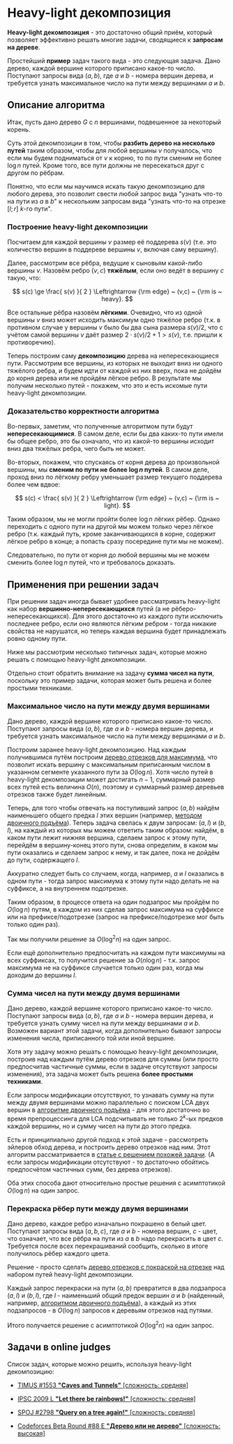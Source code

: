 # Heavy-light декомпозиция

**Heavy-light декомпозиция** - это достаточно общий приём, который позволяет эффективно решать многие задачи, сводящиеся к **запросам на дереве**.

Простейший **пример** задач такого вида - это следующая задача. Дано дерево, каждой вершине которого приписано какое-то число. Поступают запросы вида $(a,b)$, где $a$ и $b$ - номера вершин дерева, и требуется узнать максимальное число на пути между вершинами $a$ и $b$.

## Описание алгоритма

Итак, пусть дано дерево $G$ с $n$ вершинами, подвешенное за некоторый корень.

Суть этой декомпозиции в том, чтобы **разбить дерево на несколько путей** таким образом, чтобы для любой вершины $v$ получалось, что если мы будем подниматься от $v$ к корню, то по пути сменим не более $\log n$ путей. Кроме того, все пути должны не пересекаться друг с другом по рёбрам.

Понятно, что если мы научимся искать такую декомпозицию для любого дерева, это позволит свести любой запрос вида "узнать что-то на пути из $a$ в $b$" к нескольким запросам вида "узнать что-то на отрезке $[l;r]$ $k$-го пути".

### Построение heavy-light декомпозиции

Посчитаем для каждой вершины $v$ размер её поддерева $s(v)$ (т.е. это количество вершин в поддереве вершины $v$, включая саму вершину).

Далее, рассмотрим все рёбра, ведущие к сыновьям какой-либо вершины $v$. Назовём ребро $(v,c)$ **тяжёлым**, если оно ведёт в вершину $c$ такую, что:

$$ s(c) \ge \frac{ s(v) }{ 2 } \Leftrightarrow {\rm edge} ~ (v,c) ~ {\rm is ~ heavy}. $$

Все остальные рёбра назовём **лёгкими**. Очевидно, что из одной вершины $v$ вниз может исходить максимум одно тяжёлое ребро (т.к. в противном случае у вершины $v$ было бы два сына размера $s(v)/2$, что с учётом самой вершины $v$ даёт размер $2 \cdot s(v) / 2 + 1 > s(v)$, т.е. пришли к противоречию).

Теперь построим саму **декомпозицию** дерева на непересекающиеся пути. Рассмотрим все вершины, из которых не выходит вниз ни одного тяжёлого ребра, и будем идти от каждой из них вверх, пока не дойдём до корня дерева или не пройдём лёгкое ребро. В результате мы получим несколько путей - покажем, что это и есть искомые пути heavy-light декомпозиции.

### Доказательство корректности алгоритма

Во-первых, заметим, что полученные алгоритмом пути будут **непересекающимися**. В самом деле, если бы два каких-то пути имели бы общее ребро, это бы означало, что из какой-то вершины исходит вниз два тяжёлых ребра, чего быть не может.

Во-вторых, покажем, что спускаясь от корня дерева до произвольной вершины, мы **сменим по пути не более $\log n$ путей**. В самом деле, проход вниз по лёгкому ребру уменьшает размер текущего поддерева более чем вдвое:

$$ s(c) < \frac{ s(v) }{ 2 } \Leftrightarrow {\rm edge} ~ (v,c) ~ {\rm is ~ light}. $$

Таким образом, мы не могли пройти более $\log n$ лёгких рёбер. Однако переходить с одного пути на другой мы можем только через лёгкое ребро (т.к. каждый путь, кроме заканчивающихся в корне, содержит лёгкое ребро в конце; а попасть сразу посередине пути мы не можем).

Следовательно, по пути от корня до любой вершины мы не можем сменить более $\log n$ путей, что и требовалось доказать.

## Применения при решении задач

При решении задач иногда бывает удобнее рассматривать heavy-light как набор **вершинно-непересекающихся** путей (а не рёберо-непересекающихся). Для этого достаточно из каждого пути исключить последнее ребро, если оно являются лёгким ребром - тогда никакие свойства не нарушатся, но теперь каждая вершина будет принадлежать ровно одному пути.

Ниже мы рассмотрим несколько типичных задач, которые можно решать с помощью heavy-light декомпозиции.

Отдельно стоит обратить внимание на задачу **сумма чисел на пути**, поскольку это пример задачи, которая может быть решена и более простыми техниками.

### Максимальное число на пути между двумя вершинами

Дано дерево, каждой вершине которого приписано какое-то число. Поступают запросы вида $(a,b)$, где $a$ и $b$ - номера вершин дерева, и требуется узнать максимальное число на пути между вершинами $a$ и $b$.

Построим заранее heavy-light декомпозицию. Над каждым получившимся путём построим [дерево отрезков для максимума](segment_tree), что позволит искать вершину с максимальным приписанным числом в указанном сегменте указанного пути за $O(\log n)$. Хотя число путей в heavy-light декомпозиции может достигать $n-1$, суммарный размер всех путей есть величина $O(n)$, поэтому и суммарный размер деревьев отрезков также будет линейным.

Теперь, для того чтобы отвечать на поступивший запрос $(a,b)$ найдём наименьшего общего предка $l$ этих вершин (например, [методом двоичного подъёма](lca_simpler)). Теперь задача свелась к двум запросам: $(a,l)$ и $(b,l)$, на каждый из которых мы можем ответить таким образом: найдём, в каком пути лежит нижняя вершина, сделаем запрос к этому пути, перейдём в вершину-конец этого пути, снова определим, в каком мы пути оказались и сделаем запрос к нему, и так далее, пока не дойдём до пути, содержащего $l$.

Аккуратно следует быть со случаем, когда, например, $a$ и $l$ оказались в одном пути - тогда запрос максимума к этому пути надо делать не на суффиксе, а на внутреннем подотрезке.

Таким образом, в процессе ответа на один подзапрос мы пройдём по $O(\log n)$ путям, в каждом из них сделав запрос максимума на суффиксе или на префиксе/подотрезке (запрос на префиксе/подотрезке мог быть только один раз).

Так мы получили решение за $O(\log^2 n)$ на один запрос.

Если ещё дополнительно предпосчитать на каждом пути максимумы на всех суффиксах, то получится решение за $O(n \log n)$ - т.к. запрос максимума не на суффиксе случается только один раз, когда мы доходим до вершины $l$.

### Сумма чисел на пути между двумя вершинами

Дано дерево, каждой вершине которого приписано какое-то число. Поступают запросы вида $(a,b)$, где $a$ и $b$ - номера вершин дерева, и требуется узнать сумму чисел на пути между вершинами $a$ и $b$. Возможен вариант этой задачи, когда дополнительно бывают запросы изменения числа, приписанного той или иной вершине.

Хотя эту задачу можно решать с помощью heavy-light декомпозиции, построив над каждым путём дерево отрезков для суммы (или просто предпосчитав частичные суммы, если в задаче отсутствуют запросы изменения), эта задача может быть решена **более простыми техниками**.

Если запросы модификации отсутствуют, то узнавать сумму на пути между двумя вершинами можно параллельно с поиском LCA двух вершин в [алгоритме двоичного подъёма](lca_simpler) - для этого достаточно во время препроцессинга для LCA подсчитывать не только $2^k$-ых предков каждой вершины, но и сумму чисел на пути до этого предка.

Есть и принципиально другой подход к этой задаче - рассмотреть эйлеров обход дерева, и построить дерево отрезков над ним. Этот алгоритм рассматривается в [статье с решением похожей задачи](tree_painting). (А если запросы модификации отсутствуют - то достаточно обойтись предпосчётом частичных сумм, без дерева отрезков).

Оба этих способа дают относительно простые решения с асимптотикой $O(\log n)$ на один запрос.

### Перекраска рёбер пути между двумя вершинами

Дано дерево, каждое ребро изначально покрашено в белый цвет. Поступают запросы вида $(a,b,c)$, где $a$ и $b$ - номера вершин, $c$ - цвет, что означает, что все рёбра на пути из $a$ в $b$ надо перекрасить в цвет $c$. Требуется после всех перекрашиваний сообщить, сколько в итоге получилось рёбер каждого цвета.

Решение - просто сделать [дерево отрезков с покраской на отрезке](segment_tree) над набором путей heavy-light декомпозиции.

Каждый запрос перекраски на пути $(a,b)$ превратится в два подзапроса $(a,l)$ и $(b,l)$, где $l$ - наименьший общий предок вершин $a$ и $b$ (найденный, например, [алгоритмом двоичного подъёма](lca_simpler)), а каждый из этих подзапросов - в $O(\log n)$ запросов к деревьям отрезков над путями.

Итого получается решение с асимптотикой $O(\log^2 n)$ на один запрос.

## Задачи в online judges

Список задач, которые можно решить, используя heavy-light декомпозицию:

* [TIMUS #1553 **"Caves and Tunnels"** [сложность: средняя]](http://acm.timus.ru/problem.aspx?space=1&num=1553)

* [IPSC 2009 L **"Let there be rainbows!"** [сложность: средняя]](http://ipsc.ksp.sk/contests/ipsc2009/real/problems/l.php)

* [SPOJ #2798 **"Query on a tree again!"** [сложность: средняя]](http://www.spoj.pl/problems/QTREE3/)

* [Codeforces Beta Round #88 E **"Дерево или не дерево"** [сложность: высокая] ](http://codeforces.ru/contest/117/problem/E)
